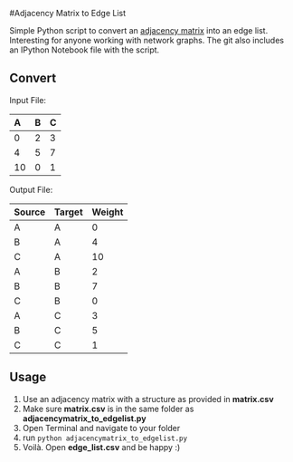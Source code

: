 #Adjacency Matrix to Edge List

Simple Python script to convert an [adjacency matrix](http://en.wikipedia.org/wiki/Adjacency_matrix) into an edge list.
Interesting for anyone working with network graphs. The git also includes an IPython Notebook file with the script.

Convert
-----

Input File:

| A  | B  | C |
| :--- |:--- | :--- |
| 0 | 2 | 3 |
| 4 | 5 | 7 |
| 10 | 0 | 1 |

Output File:

| Source  | Target  | Weight |
| :--- |:--- | :--- |
| A | A | 0 |
| B | A | 4 |
| C | A | 10 |
| A | B | 2 |
| B | B | 7 |
| C | B | 0 |
| A | C | 3 |
| B | C | 5 |
| C | C | 1 |

Usage
-----

1.  Use an adjacency matrix with a structure as provided in **matrix.csv**
2.  Make sure **matrix.csv** is in the same folder as **adjacencymatrix_to_edgelist.py**
3.  Open Terminal and navigate to your folder
5.  run ```python adjacencymatrix_to_edgelist.py```
6.  Voilà. Open **edge_list.csv** and be happy :)
